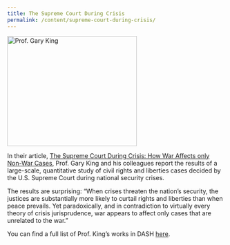 ```yaml
---
title: The Supreme Court During Crisis
permalink: /content/supreme-court-during-crisis/
---
```

<img src="{{site.baseurl}}/assets/img/King.jpg" alt="Prof. Gary King" title="Prof. Gary King" width="300" height="255" class="floatright">

In their article, [The Supreme Court During Crisis: How War Affects only Non-War Cases](http://nrs.harvard.edu/urn-3:HUL.InstRepos:4214882), Prof. Gary King and his colleagues report the results of a large-scale, quantitative study of civil rights and liberties cases decided by the U.S. Supreme Court during national security crises.  

The results are surprising:  “When crises threaten the nation’s security, the justices are substantially more likely to curtail rights and liberties than when peace prevails. Yet paradoxically, and in contradiction to virtually every theory of crisis jurisprudence, war appears to affect only cases that are unrelated to the war.”  

You can find a full list of Prof. King’s works in DASH [here](http://dash.harvard.edu/browse?type=harvardAuthor&authority=90b71ed46d85bb680aedf9e054b09883).
